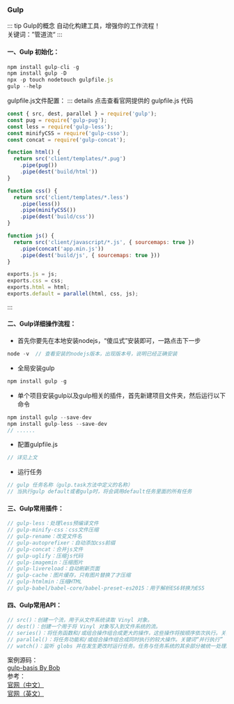 ### Gulp
::: tip Gulp的概念
自动化构建工具，增强你的工作流程！<br />
关键词：”管道流“
:::

#### 一、Gulp 初始化：
```js
npm install gulp-cli -g
npm install gulp -D
npx -p touch nodetouch gulpfile.js
gulp --help
``` 
gulpfile.js文件配置：
::: details 点击查看官网提供的 gulpfile.js 代码
```js
const { src, dest, parallel } = require('gulp');
const pug = require('gulp-pug');
const less = require('gulp-less');
const minifyCSS = require('gulp-csso');
const concat = require('gulp-concat');

function html() {
  return src('client/templates/*.pug')
    .pipe(pug())
    .pipe(dest('build/html'))
}

function css() {
  return src('client/templates/*.less')
    .pipe(less())
    .pipe(minifyCSS())
    .pipe(dest('build/css'))
}

function js() {
  return src('client/javascript/*.js', { sourcemaps: true })
    .pipe(concat('app.min.js'))
    .pipe(dest('build/js', { sourcemaps: true }))
}

exports.js = js;
exports.css = css;
exports.html = html;
exports.default = parallel(html, css, js);
```
:::


#### 二、Gulp详细操作流程：
+ 首先你要先在本地安装nodejs，“傻瓜式”安装即可，一路点击下一步
```js
node -v  // 查看安装的nodejs版本，出现版本号，说明已经正确安装
``` 

+ 全局安装gulp
```js
npm install gulp -g
``` 

+ 单个项目安装gulp以及gulp相关的插件，首先新建项目文件夹，然后运行以下命令
```js
npm install gulp --save-dev
npm install gulp-less --save-dev
// ......
``` 

+ 配置gulpfile.js
```js
// 详见上文
``` 

+ 运行任务
```js
// gulp 任务名称（gulp.task方法中定义的名称）
// 当执行gulp default或者gulp时，将会调用default任务里面的所有任务
``` 


#### 三、Gulp常用插件：
```js
// gulp-less：处理less预编译文件
// gulp-minify-css：css文件压缩
// gulp-rename：改变文件名
// gulp-autoprefixer：自动添加css前缀
// gulp-concat：合并js文件
// gulp-uglify：压缩js代码
// gulp-imagemin：压缩图片
// gulp-livereload：自动刷新页面
// gulp-cache：图片缓存，只有图片替换了才压缩
// gulp-htmlmin：压缩HTML
// gulp-babel/babel-core/babel-preset-es2015：用于解析ES6转换为ES5
```
#### 四、Gulp常用API：
```js
// src()：创建一个流，用于从文件系统读取 Vinyl 对象。
// dest()：创建一个用于将 Vinyl 对象写入到文件系统的流。
// series()：将任务函数和/或组合操作组合成更大的操作，这些操作将按顺序依次执行。关键词“串行（顺序）执行”
// parallel()：将任务功能和/或组合操作组合成同时执行的较大操作。关键词“并行执行”
// watch()：监听 globs 并在发生更改时运行任务。任务与任务系统的其余部分被统一处理。
```




案例源码：<br />
<a href="https://github.com/bobo88/project-basis/tree/main/gulp-basis" target="_blank">gulp-basis By Bob</a><br />
参考：<br />
<a href="https://www.gulpjs.com.cn/" target="_blank">官网（中文）</a><br />
<a href="https://gulpjs.com/" target="_blank">官网（英文）</a>